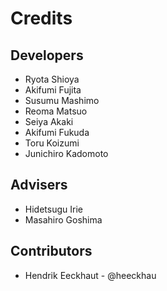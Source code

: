 # Credits

## Developers

* Ryota Shioya
* Akifumi Fujita
* Susumu Mashimo
* Reoma Matsuo
* Seiya Akaki
* Akifumi Fukuda
* Toru Koizumi
* Junichiro Kadomoto


## Advisers

* Hidetsugu Irie
* Masahiro Goshima


## Contributors

* Hendrik Eeckhaut - @heeckhau


